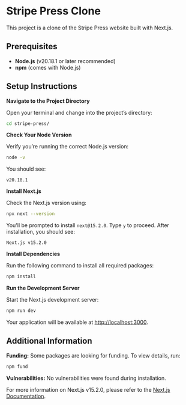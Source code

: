 # Stripe Press Clone

This project is a clone of the Stripe Press website built with Next.js.

## Prerequisites

- **Node.js** (v20.18.1 or later recommended)
- **npm** (comes with Node.js)

## Setup Instructions

**Navigate to the Project Directory**

   Open your terminal and change into the project’s directory:

   ```bash
   cd stripe-press/
   ```

**Check Your Node Version**

   Verify you’re running the correct Node.js version:

   ```bash
   node -v
   ```

   You should see:

   ```
   v20.18.1
   ```

**Install Next.js**

   Check the Next.js version using:

   ```bash
   npx next --version
   ```

   You'll be prompted to install `next@15.2.0`. Type `y` to proceed. After installation, you should see:

   ```
   Next.js v15.2.0
   ```

**Install Dependencies**

   Run the following command to install all required packages:

   ```bash
   npm install
   ```


**Run the Development Server**

   Start the Next.js development server:

   ```bash
   npm run dev
   ```

   Your application will be available at [http://localhost:3000](http://localhost:3000).

## Additional Information

**Funding:** Some packages are looking for funding. To view details, run:

  ```bash
  npm fund
  ```

**Vulnerabilities:** No vulnerabilities were found during installation.

For more information on Next.js v15.2.0, please refer to the [Next.js Documentation](https://nextjs.org/docs).

